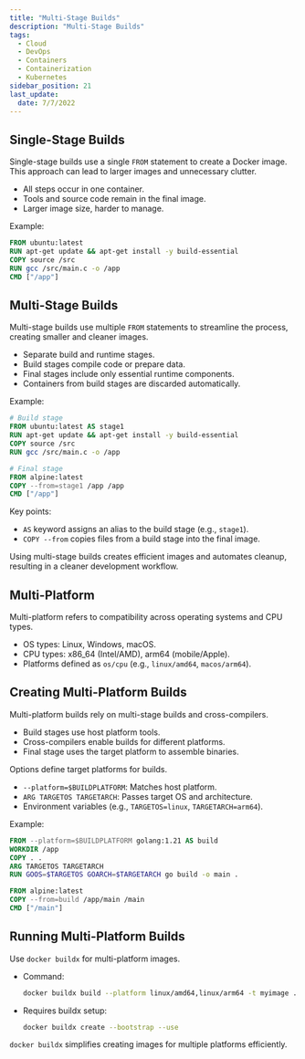 ```yaml
---
title: "Multi-Stage Builds"
description: "Multi-Stage Builds"
tags:
  - Cloud
  - DevOps
  - Containers
  - Containerization
  - Kubernetes
sidebar_position: 21
last_update:
  date: 7/7/2022
---
```



## Single-Stage Builds  

Single-stage builds use a single `FROM` statement to create a Docker image. This approach can lead to larger images and unnecessary clutter.

- All steps occur in one container.  
- Tools and source code remain in the final image.  
- Larger image size, harder to manage.

Example:  

```dockerfile
FROM ubuntu:latest  
RUN apt-get update && apt-get install -y build-essential  
COPY source /src  
RUN gcc /src/main.c -o /app  
CMD ["/app"]
```

## Multi-Stage Builds  

Multi-stage builds use multiple `FROM` statements to streamline the process, creating smaller and cleaner images.

- Separate build and runtime stages.  
- Build stages compile code or prepare data.  
- Final stages include only essential runtime components.  
- Containers from build stages are discarded automatically.  

Example:  

```dockerfile
# Build stage  
FROM ubuntu:latest AS stage1  
RUN apt-get update && apt-get install -y build-essential  
COPY source /src  
RUN gcc /src/main.c -o /app  

# Final stage  
FROM alpine:latest  
COPY --from=stage1 /app /app  
CMD ["/app"]
```

Key points:  

- `AS` keyword assigns an alias to the build stage (e.g., `stage1`).  
- `COPY --from` copies files from a build stage into the final image.  

Using multi-stage builds creates efficient images and automates cleanup, resulting in a cleaner development workflow.


## Multi-Platform  

Multi-platform refers to compatibility across operating systems and CPU types.

- OS types: Linux, Windows, macOS.  
- CPU types: x86_64 (Intel/AMD), arm64 (mobile/Apple).  
- Platforms defined as `os/cpu` (e.g., `linux/amd64`, `macos/arm64`).  

## Creating Multi-Platform Builds  

Multi-platform builds rely on multi-stage builds and cross-compilers.  

- Build stages use host platform tools.  
- Cross-compilers enable builds for different platforms.  
- Final stage uses the target platform to assemble binaries.  

Options define target platforms for builds.  

- `--platform=$BUILDPLATFORM`: Matches host platform.  
- `ARG TARGETOS TARGETARCH`: Passes target OS and architecture.  
- Environment variables (e.g., `TARGETOS=linux`, `TARGETARCH=arm64`).  

Example:  

```dockerfile
FROM --platform=$BUILDPLATFORM golang:1.21 AS build  
WORKDIR /app  
COPY . .  
ARG TARGETOS TARGETARCH  
RUN GOOS=$TARGETOS GOARCH=$TARGETARCH go build -o main .  

FROM alpine:latest  
COPY --from=build /app/main /main  
CMD ["/main"]
```

## Running Multi-Platform Builds  

Use `docker buildx` for multi-platform images.  

- Command:  
  ```bash
  docker buildx build --platform linux/amd64,linux/arm64 -t myimage .
  ```  
- Requires buildx setup:  
  ```bash
  docker buildx create --bootstrap --use
  ```  

`docker buildx` simplifies creating images for multiple platforms efficiently.